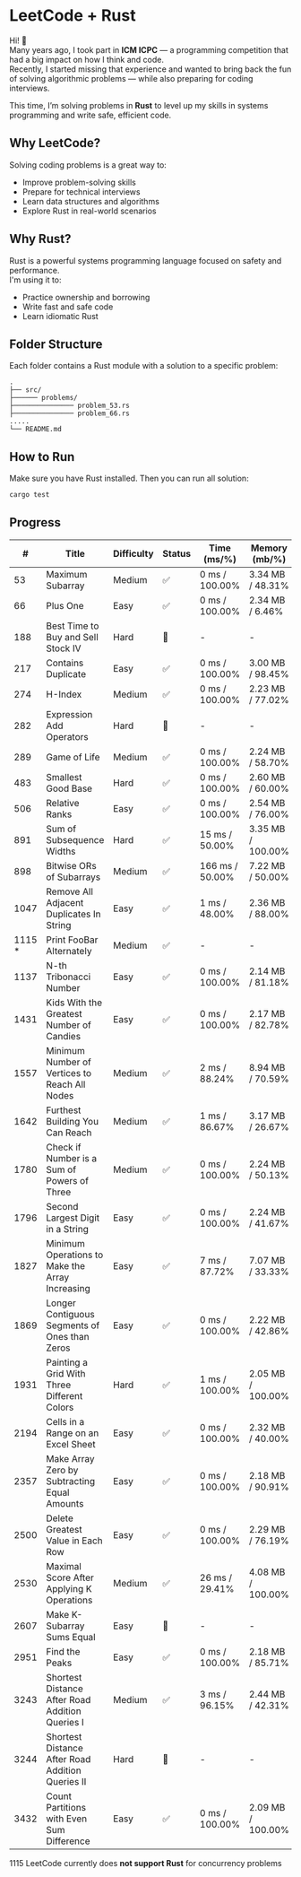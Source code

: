 # LeetCode + Rust

Hi! 👋  
Many years ago, I took part in **ICM ICPC** — a programming competition that had a big impact on how I think and code.  
Recently, I started missing that experience and wanted to bring back the fun of solving algorithmic problems — while
also preparing for coding interviews.

This time, I’m solving problems in **Rust** to level up my skills in systems programming and write safe, efficient code.

## Why LeetCode?

Solving coding problems is a great way to:

- Improve problem-solving skills
- Prepare for technical interviews
- Learn data structures and algorithms
- Explore Rust in real-world scenarios

## Why Rust?

Rust is a powerful systems programming language focused on safety and performance.  
I'm using it to:

- Practice ownership and borrowing
- Write fast and safe code
- Learn idiomatic Rust

## Folder Structure

Each folder contains a Rust module with a solution to a specific problem:

```
.
├── src/
├────── problems/
├─────────────── problem_53.rs
├─────────────── problem_66.rs
.....
└── README.md

```

## How to Run

Make sure you have Rust installed. Then you can run all solution:

```bash
cargo test
```

## Progress

| #      | Title                                            | Difficulty | Status | Time (ms/%)     | Memory (mb/%)     |
|--------|--------------------------------------------------|------------|--------|-----------------|-------------------|
| 53     | Maximum Subarray                                 | Medium     | ✅      | 0 ms / 100.00%  | 3.34 MB / 48.31%  |
| 66     | Plus One                                         | Easy       | ✅      | 0 ms /  100.00% | 2.34 MB  / 6.46%  |
| 188    | Best Time to Buy and Sell Stock IV               | Hard       | 🔴     | -               | -                 |
| 217    | Contains Duplicate                               | Easy       | ✅      | 0 ms / 100.00%  | 3.00 MB / 98.45%  |
| 274    | H-Index                                          | Medium     | ✅      | 0 ms / 100.00%  | 2.23 MB / 77.02%  |
| 282    | Expression Add Operators                         | Hard       | 🔴     | -               | -                 |
| 289    | Game of Life                                     | Medium     | ✅      | 0 ms / 100.00%  | 2.24 MB / 58.70%  |
| 483    | Smallest Good Base                               | Hard       | ✅      | 0 ms / 100.00%  | 2.60 MB / 60.00%  |
| 506    | Relative Ranks                                   | Easy       | ✅      | 0 ms / 100.00%  | 2.54 MB / 76.00%  |
| 891    | Sum of Subsequence Widths                        | Hard       | ✅      | 15 ms / 50.00%  | 3.35 MB / 100.00% |
| 898    | Bitwise ORs of Subarrays                         | Medium     | ✅      | 166 ms / 50.00% | 7.22 MB / 50.00%  |
| 1047   | Remove All Adjacent Duplicates In String         | Easy       | ✅      | 1 ms / 48.00%   | 2.36 MB / 88.00%  |
| 1115 * | Print FooBar Alternately                         | Medium     | ✅      | -               | -                 |
| 1137   | N-th Tribonacci Number                           | Easy       | ✅      | 0 ms / 100.00%  | 2.14 MB / 81.18%  |
| 1431   | Kids With the Greatest Number of Candies         | Easy       | ✅      | 0 ms / 100.00%  | 2.17 MB / 82.78%  |
| 1557   | Minimum Number of Vertices to Reach All Nodes    | Medium     | ✅      | 2 ms / 88.24%   | 8.94 MB / 70.59%  |
| 1642   | Furthest Building You Can Reach                  | Medium     | ✅      | 1 ms / 86.67%   | 3.17 MB / 26.67%  |
| 1780   | Check if Number is a Sum of Powers of Three      | Medium     | ✅      | 0 ms / 100.00%  | 2.24 MB / 50.13%  |
| 1796   | Second Largest Digit in a String                 | Easy       | ✅      | 0 ms / 100.00%  | 2.24 MB / 41.67%  |
| 1827   | Minimum Operations to Make the Array Increasing  | Easy       | ✅      | 7 ms / 87.72%   | 7.07 MB / 33.33%  |
| 1869   | Longer Contiguous Segments of Ones than Zeros    | Easy       | ✅      | 0 ms / 100.00%  | 2.22 MB / 42.86%  |
| 1931   | Painting a Grid With Three Different Colors      | Hard       | ✅      | 1 ms / 100.00%  | 2.05 MB / 100.00% |
| 2194   | Cells in a Range on an Excel Sheet               | Easy       | ✅      | 0 ms / 100.00%  | 2.32 MB / 40.00%  |
| 2357   | Make Array Zero by Subtracting Equal Amounts     | Easy       | ✅      | 0 ms / 100.00%  | 2.18 MB / 90.91%  |
| 2500   | Delete Greatest Value in Each Row                | Easy       | ✅      | 0 ms / 100.00%  | 2.29 MB / 76.19%  |
| 2530   | Maximal Score After Applying K Operations        | Medium     | ✅      | 26 ms / 29.41%  | 4.08 MB / 100.00% |
| 2607   | Make K-Subarray Sums Equal                       | Easy       | 🔴     | -               | -                 |
| 2951   | Find the Peaks                                   | Easy       | ✅      | 0 ms / 100.00%  | 2.18 MB / 85.71%  |
| 3243   | Shortest Distance After Road Addition Queries I  | Medium     | ✅      | 3 ms / 96.15%   | 2.44 MB / 42.31%  |
| 3244   | Shortest Distance After Road Addition Queries II | Hard       | 🔴     | -               | -                 |
| 3432   | Count Partitions with Even Sum Difference        | Easy       | ✅      | 0 ms / 100.00%  | 2.09 MB / 100.00% |

1115 LeetCode currently does **not support Rust** for concurrency problems
